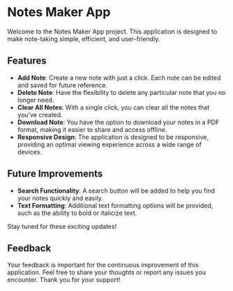 # Notes Maker App

Welcome to the Notes Maker App project. This application is designed to make note-taking simple, efficient, and user-friendly.

## Features

- **Add Note**: Create a new note with just a click. Each note can be edited and saved for future reference.
- **Delete Note**: Have the flexibility to delete any particular note that you no longer need.
- **Clear All Notes**: With a single click, you can clear all the notes that you've created.
- **Download Note**: You have the option to download your notes in a PDF format, making it easier to share and access offline.
- **Responsive Design**: The application is designed to be responsive, providing an optimal viewing experience across a wide range of devices.

## Future Improvements

- **Search Functionality**: A search button will be added to help you find your notes quickly and easily.
- **Text Formatting**: Additional text formatting options will be provided, such as the ability to bold or italicize text.

Stay tuned for these exciting updates!

## Feedback

Your feedback is important for the continuous improvement of this application. Feel free to share your thoughts or report any issues you encounter. Thank you for your support!
